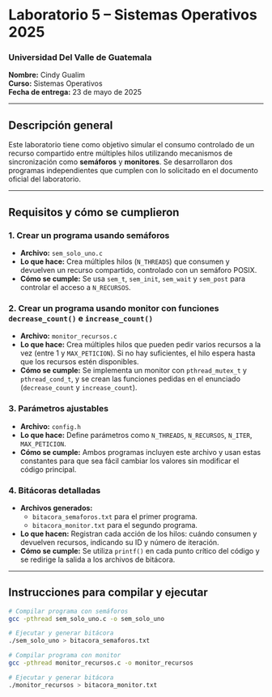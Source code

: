 # Laboratorio 5 – Sistemas Operativos 2025
### Universidad Del Valle de Guatemala  
**Nombre:** Cindy Gualim  
**Curso:** Sistemas Operativos  
**Fecha de entrega:** 23 de mayo de 2025

---

##  Descripción general

Este laboratorio tiene como objetivo simular el consumo controlado de un recurso compartido entre múltiples hilos utilizando mecanismos de sincronización como **semáforos** y **monitores**. Se desarrollaron dos programas independientes que cumplen con lo solicitado en el documento oficial del laboratorio.

---

##  Requisitos y cómo se cumplieron

### 1. Crear un programa usando semáforos
- **Archivo:** `sem_solo_uno.c`
- **Lo que hace:** Crea múltiples hilos (`N_THREADS`) que consumen y devuelven un recurso compartido, controlado con un semáforo POSIX.
- **Cómo se cumple:** Se usa `sem_t`, `sem_init`, `sem_wait` y `sem_post` para controlar el acceso a `N_RECURSOS`.

### 2. Crear un programa usando monitor con funciones `decrease_count()` e `increase_count()`
- **Archivo:** `monitor_recursos.c`
- **Lo que hace:** Crea múltiples hilos que pueden pedir varios recursos a la vez (entre 1 y `MAX_PETICION`). Si no hay suficientes, el hilo espera hasta que los recursos estén disponibles.
- **Cómo se cumple:** Se implementa un monitor con `pthread_mutex_t` y `pthread_cond_t`, y se crean las funciones pedidas en el enunciado (`decrease_count` y `increase_count`).

### 3. Parámetros ajustables
- **Archivo:** `config.h`
- **Lo que hace:** Define parámetros como `N_THREADS`, `N_RECURSOS`, `N_ITER`, `MAX_PETICION`.
- **Cómo se cumple:** Ambos programas incluyen este archivo y usan estas constantes para que sea fácil cambiar los valores sin modificar el código principal.

### 4. Bitácoras detalladas
- **Archivos generados:**
  - `bitacora_semaforos.txt` para el primer programa.
  - `bitacora_monitor.txt` para el segundo programa.
- **Lo que hacen:** Registran cada acción de los hilos: cuándo consumen y devuelven recursos, indicando su ID y número de iteración.
- **Cómo se cumple:** Se utiliza `printf()` en cada punto crítico del código y se redirige la salida a los archivos de bitácora.

---

##  Instrucciones para compilar y ejecutar

```bash
# Compilar programa con semáforos
gcc -pthread sem_solo_uno.c -o sem_solo_uno

# Ejecutar y generar bitácora
./sem_solo_uno > bitacora_semaforos.txt

# Compilar programa con monitor
gcc -pthread monitor_recursos.c -o monitor_recursos

# Ejecutar y generar bitácora
./monitor_recursos > bitacora_monitor.txt
